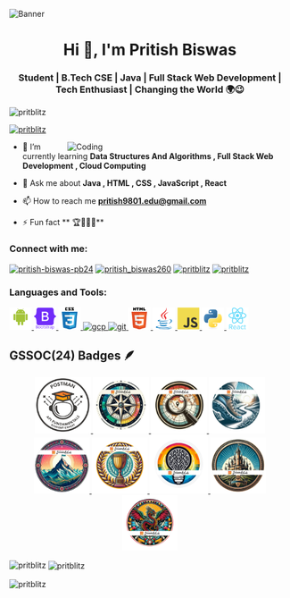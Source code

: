 ![Banner](https://cdnb.artstation.com/p/assets/images/images/048/282/733/original/exceptrea-gamerroom-1-revisioned-0.gif?1649761105)
<h1 align="center">Hi 👋, I'm Pritish Biswas</h1>

<h3 align="center">Student | B.Tech CSE | Java | Full Stack Web Development | Tech Enthusiast | Changing the World 🌍😉</h3>

<p align="left"> <img src="https://komarev.com/ghpvc/?username=pritblitz&label=Profile%20views&color=0e75b6&style=flat" alt="pritblitz" /> </p>

<p align="left"> <a href="https://github.com/ryo-ma/github-profile-trophy"><img src="https://github-profile-trophy.vercel.app/?username=pritblitz" alt="pritblitz" /></a> </p>


<img align="right" alt="Coding" width="400" src="https://i.pinimg.com/originals/bc/6c/17/bc6c171eee288a2f1e124c749303b24e.gif"/>



- 🌱 I’m currently learning **Data Structures And Algorithms , Full Stack Web Development , Cloud Computing**

- 💬 Ask me about **Java , HTML , CSS , JavaScript , React**

- 📫 How to reach me **pritish9801.edu@gmail.com**

- ⚡ Fun fact ** 🏆👩‍💻🚀**

<h3 align="left">Connect with me:</h3>
<p align="left">
<a href="https://linkedin.com/in/pritish-biswas-pb24" target="blank"><img align="center" src="https://raw.githubusercontent.com/rahuldkjain/github-profile-readme-generator/master/src/images/icons/Social/linked-in-alt.svg" alt="pritish-biswas-pb24" height="30" width="40" /></a>
<a href="https://instagram.com/pritish_biswas260" target="blank"><img align="center" src="https://raw.githubusercontent.com/rahuldkjain/github-profile-readme-generator/master/src/images/icons/Social/instagram.svg" alt="pritish_biswas260" height="30" width="40" /></a>
<a href="https://www.hackerrank.com/pritblitz" target="blank"><img align="center" src="https://raw.githubusercontent.com/rahuldkjain/github-profile-readme-generator/master/src/images/icons/Social/hackerrank.svg" alt="pritblitz" height="30" width="40" /></a>
<a href="https://www.leetcode.com/pritblitz" target="blank"><img align="center" src="https://raw.githubusercontent.com/rahuldkjain/github-profile-readme-generator/master/src/images/icons/Social/leet-code.svg" alt="pritblitz" height="30" width="40" /></a>
</p>

<h3 align="left">Languages and Tools:</h3>
<p align="left"> <a href="https://developer.android.com" target="_blank" rel="noreferrer"> <img src="https://raw.githubusercontent.com/devicons/devicon/master/icons/android/android-original-wordmark.svg" alt="android" width="40" height="40"/> </a> <a href="https://getbootstrap.com" target="_blank" rel="noreferrer"> <img src="https://raw.githubusercontent.com/devicons/devicon/master/icons/bootstrap/bootstrap-plain-wordmark.svg" alt="bootstrap" width="40" height="40"/> </a> <a href="https://www.w3schools.com/css/" target="_blank" rel="noreferrer"> <img src="https://raw.githubusercontent.com/devicons/devicon/master/icons/css3/css3-original-wordmark.svg" alt="css3" width="40" height="40"/> </a> <a href="https://cloud.google.com" target="_blank" rel="noreferrer"> <img src="https://www.vectorlogo.zone/logos/google_cloud/google_cloud-icon.svg" alt="gcp" width="40" height="40"/> </a> <a href="https://git-scm.com/" target="_blank" rel="noreferrer"> <img src="https://www.vectorlogo.zone/logos/git-scm/git-scm-icon.svg" alt="git" width="40" height="40"/> </a> <a href="https://www.w3.org/html/" target="_blank" rel="noreferrer"> <img src="https://raw.githubusercontent.com/devicons/devicon/master/icons/html5/html5-original-wordmark.svg" alt="html5" width="40" height="40"/> </a> <a href="https://www.java.com" target="_blank" rel="noreferrer"> <img src="https://raw.githubusercontent.com/devicons/devicon/master/icons/java/java-original.svg" alt="java" width="40" height="40"/> </a> <a href="https://developer.mozilla.org/en-US/docs/Web/JavaScript" target="_blank" rel="noreferrer"> <img src="https://raw.githubusercontent.com/devicons/devicon/master/icons/javascript/javascript-original.svg" alt="javascript" width="40" height="40"/> </a> <a href="https://www.python.org" target="_blank" rel="noreferrer"> <img src="https://raw.githubusercontent.com/devicons/devicon/master/icons/python/python-original.svg" alt="python" width="40" height="40"/> </a> <a href="https://reactjs.org/" target="_blank" rel="noreferrer"> <img src="https://raw.githubusercontent.com/devicons/devicon/master/icons/react/react-original-wordmark.svg" alt="react" width="40" height="40"/> </a> </p>

## GSSOC(24) Badges 🪶
<div style='display:flex; align-items:center; gap: 10px;' align='center'><a href="https://gssoc.girlscript.tech/leaderboard">
<img src="https://raw.githubusercontent.com/girlscript/gssoc-website-new/main/public/badges/postman.png" width="100px" height="100px" />
  <img src="https://github.com/girlscript/gssoc-website-new/blob/main/public/badges/1.png" width="100px" height="100px" />
  <img src="https://github.com/girlscript/gssoc-website-new/blob/main/public/badges/2.png" width="100px" height="100px" />
  <img src="https://github.com/girlscript/gssoc-website-new/blob/main/public/badges/3.png" width="100px" height="100px" />
  <img src="https://github.com/girlscript/gssoc-website-new/blob/main/public/badges/4.png" width="100px" height="100px" />
  <img src="https://github.com/girlscript/gssoc-website-new/blob/main/public/badges/5.png" width="100px" height="100px" />
  <img src="https://github.com/girlscript/gssoc-website-new/blob/main/public/badges/6.png" width="105px" height="105px" />
  <img src="https://github.com/girlscript/gssoc-website-new/blob/main/public/badges/7.png" width="100px" height="100px" />
  <img src="https://github.com/girlscript/gssoc-website-new/blob/main/public/badges/8.png" width="100px" height="100px" /></a>
</div>

<p><img align="left" src="https://github-readme-stats.vercel.app/api/top-langs?username=pritblitz&show_icons=true&locale=en&layout=compact" alt="pritblitz" /></p>

<p>&nbsp;<img align="center" src="https://github-readme-stats.vercel.app/api?username=pritblitz&show_icons=true&locale=en" alt="pritblitz" /></p>

<p><img align="center" src="https://github-readme-streak-stats.herokuapp.com/?user=pritblitz&" alt="pritblitz" /></p>


